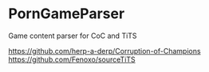 PornGameParser
==============

Game content parser for CoC and TiTS

https://github.com/herp-a-derp/Corruption-of-Champions
https://github.com/Fenoxo/sourceTiTS
